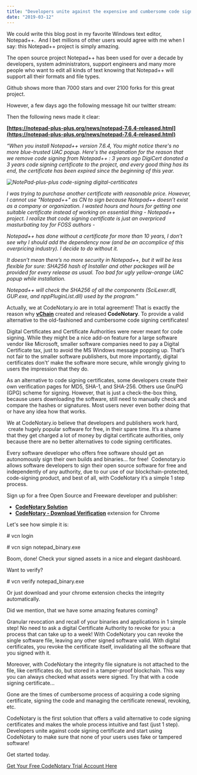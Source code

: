 ```yaml
---
title: "Developers unite against the expensive and cumbersome code signing certificates!"
date: "2019-03-12"
---
```


We could write this blog post in my favorite Windows text editor, Notepad++.  And I bet millions of other users would agree with me when I say: this Notepad++ project is simply amazing.

The open source project Notepad++ has been used for over a decade by developers, system administrators, support engineers and many more people who want to edit all kinds of text knowing that Notepad++ will support all their formats and file types.

Github shows more than 7000 stars and over 2100 forks for this great project.

However, a few days ago the following message hit our twitter stream:

Then the following news made it clear:

**[https://notepad-plus-plus.org/news/notepad-7.6.4-released.html](https://notepad-plus-plus.org/news/notepad-7.6.4-released.html)**

_“When you install Notepad++ version 7.6.4, You might notice there's no more blue-trusted UAC popup. Here's the explanation for the reason that we remove code signing from Notepad++ : 3 years ago DigiCert donated a 3 years code signing certificate to the project, and every good thing has its end, the certificate has been expired since the beginning of this year._

_![NotePad-plus-plus code-signing digital-certiticates](/images/blog/Don-Ho-post.png)_

_I was trying to purchase another certificate with reasonable price. However, I cannot use "Notepad++" as CN to sign because Notepad++ doesn’t exist as a company or organization. I wasted hours and hours for getting one suitable certificate instead of working on essential thing - Notepad++ project. I realize that code signing certificate is just an overpriced masturbating toy for FOSS authors -_ 

_Notepad++ has done without a certificate for more than 10 years, I don’t see why I should add the dependency now (and be an accomplice of this overpricing industry). I decide to do without it._

_It doesn’t mean there’s no more security in Notepad++, but it will be less flexible for sure:_ _SHA256 hash of Installer and other packages will be provided for every release as usual. Too bad for ugly yellow-orange UAC popup while installation._

_Notepad++ will check the SHA256 of all the components (SciLexer.dll, GUP.exe, and nppPluginList.dll) used by the program.”_

Actually, we at CodeNotary.io are in total agreement! That is exactly the reason why **[vChain](http://www.vchain.us)** created and released **CodeNotary**. To provide a valid alternative to the old-fashioned and cumbersome code signing certificates!

Digital Certificates and Certificate Authorities were never meant for code signing. While they might be a nice add-on feature for a large software vendor like Microsoft, smaller software companies need to pay a Digital Certificate tax, just to avoid the MS Windows message popping up. That’s not fair to the smaller software publishers, but more importantly, digital certificates don't’ make the software more secure, while wrongly giving to users the impression that they do.

As an alternative to code signing certificates, some developers create their own verification pages for MD5, SHA-1, and SHA-256. Others use GnuPG (GPG) scheme for signing. However, that is just a check-the-box thing, because users downloading the software, still need to manually check and compare the hashes or signatures. Most users never even bother doing that or have any idea how that works.

We at CodeNotary.io believe that developers and publishers work hard,  create hugely popular software for free, in their spare time. It’s a shame that they get charged a lot of money by digital certificate authorities, only because there are no better alternatives to code signing certificates.

Every software developer who offers free software should get an autonomously sign their own builds and binaries... for free!  Codenotary.io allows software developers to sign their open source software for free and independently of any authority, due to our use of our blockchain-protected, code-signing product, and best of all, with CodeNotary it’s a simple 1 step process.

Sign up for a free Open Source and Freeware developer and publisher:

- **[CodeNotary Solution](https://dashboard.codenotary.io/auth/signup?license=NON_COMMERCIAL)**
- **[CodeNotary - Download Verification](https://chrome.google.com/webstore/detail/vchain-codenotary-downloa/mnloemedehacppeggbipipjlphdjpjcb)** extension for Chrome

Let's see how simple it is:

\# vcn login

\# vcn sign notepad\_binary.exe

Boom, done! Check your signed assets in a nice and elegant dashboard.

Want to verify?

\# vcn verify notepad\_binary.exe

Or just download and your chrome extension checks the integrity automatically.

Did we mention, that we have some amazing features coming?

Granular revocation and recall of your binaries and applications in 1 simple step! No need to ask a digital Certificate Authority to revoke for you: a process that can take up to a week! With CodeNotary you can revoke the single software file, leaving any other signed software valid. With digital certificates, you revoke the certificate itself, invalidating all the software that you signed with it.

Moreover, with CodeNotary the integrity file signature is not attached to the file, like certificates do, but stored in a tamper-proof blockchain. This way you can always checked what assets were signed. Try that with a code signing certificate...

Gone are the times of cumbersome process of acquiring a code signing certificate, signing the code and managing the certificate renewal, revoking, etc.

CodeNotary is the first solution that offers a valid alternative to code signing certificates and makes the whole process intuitive and fast (just 1 step). Developers unite against code signing certificate and start using CodeNotary to make sure that none of your users uses fake or tampered software!

Get started today.

[Get Your Free CodeNotary Trial Account Here](https://dashboard.codenotary.io/auth/signup)

